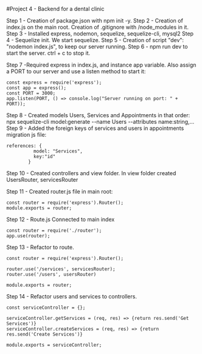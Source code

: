 #Project 4 - Backend for a dental clinic

Step 1 - Creation of package.json with npm init -y.
Step 2 - Creation of index.js on the main root. Creation of .gitignore with /node_modules in it.
Step 3 - Installed express, nodemon, sequelize, sequelize-cli, mysql2
Step 4 - Sequelize init. We start sequelize.
Step 5 - Creation of script "dev": "nodemon index.js", to keep our server running.
Step 6 - npm run dev to start the server. ctrl + c to stop it. 


Step 7 -Required express in index.js, and instance app variable. Also assign a PORT to our server and use a listen method to start it:

```
const express = require('express');
const app = express();
const PORT = 3000;
app.listen(PORT, () => console.log("Server running on port: " + PORT));
```
Step 8 - Created models Users, Services and Appointments in that order:
npx sequelize-cli model:generate --name Users --attributes name:string,...
Step 9 - Added the foreign keys of services and users in appointments migration js file:
```
references: {
          model: "Services",
          key:"id"
        }
```

Step 10 - Created controllers and view folder.
In view folder created UsersRouter, servicesRouter

Step 11 - Created router.js file in main root:
```
const router = require('express').Router();
module.exports = router;
```

Step 12 - Route.js Connected to main index 
```
const router = require('./router'); 
app.use(router);
```

Step 13 - Refactor to route. 
```
const router = require('express').Router();

router.use('/services', servicesRouter);
router.use('/users', usersRouter)

module.exports = router;
```
Step 14 - Refactor users and services to controllers.
```
const serviceController = {};

serviceController.getServices = (req, res) => {return res.send('Get Services')}
serviceController.createServices = (req, res) => {return res.send('Create Services')}

module.exports = serviceController;
```


